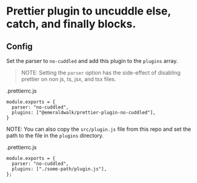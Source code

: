 # Prettier plugin to uncuddle else, catch, and finally blocks.

## Config
Set the parser to `no-cuddled` and add this plugin to the `plugins` array.

> NOTE: Setting the `parser` option has the side-effect of disabling prettier on non js, ts, jsx, and tsx files.

.prettierrc.js
```
module.exports = {
  parser: "no-cuddled",
  plugins: ["@emeraldwalk/prettier-plugin-no-cuddled"],
}
```

NOTE: You can also copy the `src/plugin.js` file from this repo and set
the path to the file in the `plugins` directory.

.prettierrc.js
```
module.exports = {
  parser: "no-cuddled",
  plugins: ["./some-path/plugin.js"],
};
```